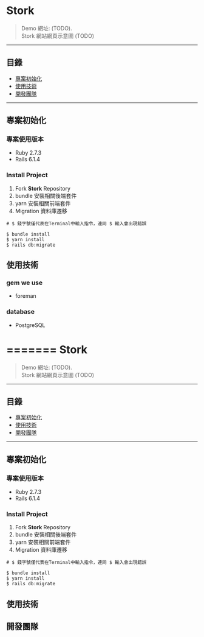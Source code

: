 **Stork**
===

>Demo 網址:  (TODO).    
>Stork 網站網頁示意圖 (TODO)

---

## **目錄**

- [專案初始化](https://github.com/5xDisco/Stork#專案初始化)
- [使用技術](https://github.com/5xDisco/Stork#使用技術)
- [開發團隊](https://github.com/5xDisco/Stork#開發團隊)


---


## **專案初始化**

### 專案使用版本
- Ruby 2.7.3
- Rails 6.1.4


### Install Project
>
1. Fork **Stork** Repository
2. bundle 安裝相關後端套件
3. yarn  安裝相關前端套件
4. Migration 資料庫遷移
```console
# $ 錢字號僅代表在Terminal中輸入指令，連同 $ 輸入會出現錯誤

$ bundle install
$ yarn install
$ rails db:migrate
```



## 使用技術
### gem we use
- foreman

### database 
- PostgreSQL

=======
**Stork**
===

>Demo 網址:  (TODO).    
>Stork 網站網頁示意圖 (TODO)

---

## **目錄**

- [專案初始化](https://github.com/5xDisco/Stork#專案初始化)
- [使用技術](https://github.com/5xDisco/Stork#使用技術)
- [開發團隊](https://github.com/5xDisco/Stork#開發團隊)


---


## **專案初始化**

### 專案使用版本
- Ruby 2.7.3
- Rails 6.1.4


### Install Project
>
1. Fork **Stork** Repository
2. bundle 安裝相關後端套件
3. yarn  安裝相關前端套件
4. Migration 資料庫遷移
```console
# $ 錢字號僅代表在Terminal中輸入指令，連同 $ 輸入會出現錯誤

$ bundle install
$ yarn install
$ rails db:migrate
```



###




## 使用技術
## 開發團隊